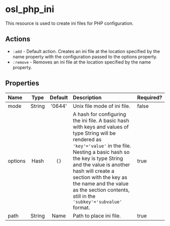 # osl\_php\_ini

This resource is used to create ini files for PHP configuration.

## Actions

* `:add` - Default action. Creates an ini file at the location specified by the name property with the configuration
  passed to the options property.
* `:remove` - Removes an ini file at the location specified by the name property.

## Properties

|  Name   |  Type  |  Default  |  Description                 |  Required?  |
| :------ | :----: | :-------: | :----------------------------| :---------- |
| mode    | String | '0644'    | Unix file mode of ini file.  | false       |
| options | Hash   | `{}`      | A hash for configuring the ini file. A basic hash with keys and values of type String will be rendered as `'key'='value'` in the file. Nesting a basic hash so the key is type String and the value is another hash will create a section with the key as the name and the value as the section contents, still in the `'subkey'='subvalue'` format. | true        |
| path    | String | Name      | Path to place ini file.      | true        |

